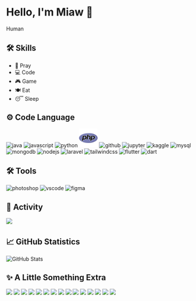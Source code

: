 # Hello, I'm Miaw 👋
Human

## 🛠️ Skills
- 🙏 Pray
- 💻 Code
- 🎮 Game
- 🍽️ Eat
- 😴 Sleep

## ⚙️ Code Language
<p align="left">
  <img height="50" width="50" src="https://raw.githubusercontent.com/danielcranney/readme-generator/main/public/icons/skills/java-colored.svg" alt="java" />
  <img height="50" width="50" src="https://raw.githubusercontent.com/danielcranney/readme-generator/main/public/icons/skills/javascript-colored.svg" alt="javascript" />
  <img height="50" width="50" src="https://raw.githubusercontent.com/danielcranney/readme-generator/main/public/icons/skills/python-colored.svg" alt="python" />
  <img height="50" width="50" src="https://raw.githubusercontent.com/devicons/devicon/master/icons/php/php-original.svg" alt="php" />
  <img height="50" width="50" src="https://cdn.jsdelivr.net/gh/devicons/devicon@latest/icons/github/github-original.svg" alt="github" />
  <img height="50" width="50" src="https://cdn.jsdelivr.net/gh/devicons/devicon@latest/icons/jupyter/jupyter-original-wordmark.svg" alt="jupyter" />
  <img height="50" width="50" src="https://cdn.jsdelivr.net/gh/devicons/devicon@latest/icons/kaggle/kaggle-original-wordmark.svg" alt="kaggle" />
  <img height="50" width="50" src="https://cdn.jsdelivr.net/gh/devicons/devicon@latest/icons/mysql/mysql-original-wordmark.svg" alt="mysql" />
  <img height="50" width="50" src="https://cdn.jsdelivr.net/gh/devicons/devicon@latest/icons/mongodb/mongodb-original-wordmark.svg" alt="mongodb" />
  <img height="50" width="50" src="https://cdn.jsdelivr.net/gh/devicons/devicon@latest/icons/nodejs/nodejs-original-wordmark.svg" alt="nodejs" />
  <img height="50" width="50" src="https://cdn.jsdelivr.net/gh/devicons/devicon@latest/icons/laravel/laravel-original.svg" alt="laravel" />
  <img height="50" width="50" src="https://cdn.jsdelivr.net/gh/devicons/devicon@latest/icons/tailwindcss/tailwindcss-original.svg" alt="tailwindcss" />
  <img height="50" width="50" src="https://cdn.jsdelivr.net/gh/devicons/devicon@latest/icons/flutter/flutter-original.svg" alt="flutter" />
  <img height="50" width="50" src="https://cdn.jsdelivr.net/gh/devicons/devicon@latest/icons/dart/dart-original.svg" alt="dart" />
</p>

## 🛠️ Tools
<p align="left">
  <img height="50" width="50" src="https://cdn.jsdelivr.net/gh/devicons/devicon@latest/icons/photoshop/photoshop-original.svg" alt="photoshop" />
  <img height="50" width="50" src="https://cdn.jsdelivr.net/gh/devicons/devicon@latest/icons/vscode/vscode-original.svg" alt="vscode" />
  <img height="50" width="50" src="https://cdn.jsdelivr.net/gh/devicons/devicon@latest/icons/figma/figma-original.svg" alt="figma" />
</p>

## 🔭 Activity
![](http://github-profile-summary-cards.vercel.app/api/cards/profile-details?username=MiawElecat&theme=onedark)
## 📈 GitHub Statistics
![GitHub Stats](https://github-readme-stats.vercel.app/api?username=MiawElecat&show_icons=true)

## ✨ A Little Something Extra
<p>
  <img src="https://i.imgur.com/x8TlLou.gif" width="150" style="display:inline" />
  <img src="https://i.imgur.com/hBDxMKQ.gif" width="150" style="display:inline" />
  <img src="https://i.imgur.com/7d5SMe0.gif" width="150" style="display:inline" />
  <img src="https://i.imgur.com/5aEVYZi.gif" width="150" style="display:inline" />
  <img src="https://i.imgur.com/GerQpBu.gif" width="150" style="display:inline" />
  <img src="https://i.imgur.com/YPrEALU.gif" width="150" style="display:inline" />
  <img src="https://i.imgur.com/jdgKhZh.gif" width="150" style="display:inline" />
  <img src="https://i.imgur.com/zSMO5kq.gif" width="150" style="display:inline" />
  <img src="https://i.imgur.com/48VUmyx.gif" width="180" style="display:inline" />
  <img src="https://i.imgur.com/xhsCqPU.gif" width="190" style="display:inline" />
  <img src="https://i.imgur.com/MQC8WvO.gif" width="150" style="display:inline" />
  <img src="https://i.imgur.com/z1NJrkV.gif" width="180" style="display:inline" />
  <img src="https://i.imgur.com/uBbWnQ6.gif" width="150" style="display:inline" />
  <img src="https://i.imgur.com/aGkBhvC.gif" width="150" style="display:inline" />
  <img src="https://i.imgur.com/2590t6o.gif" width="200" style="display:inline" />
</p>
